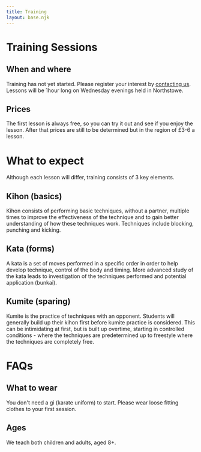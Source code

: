 ```yaml
---
title: Training
layout: base.njk
---
```

# Training Sessions

## When and where 
Training has not yet started. Please register your interest by [contacting us](/contact). Lessons will be 1hour long on Wednesday evenings held in Northstowe.

## Prices
The first lesson is always free, so you can try it out and see if you enjoy the lesson. After that prices are still to be determined but in the region of £3-6 a lesson.

# What to expect
Although each lesson will differ, training consists of 3 key elements.

## Kihon (basics)
Kihon consists of performing basic techniques, without a partner, multiple times to improve the effectiveness of the technique and to gain better understanding of how these techniques work. Techniques include blocking, punching and kicking.

## Kata (forms)
A kata is a set of moves performed in a specific order in order to help develop technique, control of the body and timing. More advanced study of the kata leads to investigation of the techniques performed and potential application (bunkai).

## Kumite (sparing)
Kumite is the practice of techniques with an opponent. Students will generally build up their kihon first before kumite practice is considered. This can be intimidating at first, but is built up overtime, starting in controlled conditions - where the techniques are predetermined up to freestyle where the techniques are completely free.

# FAQs

## What to wear
You don't need a gi (karate uniform) to start. Please wear loose fitting clothes to your first session.

## Ages
We teach both children and adults, aged 8+.

